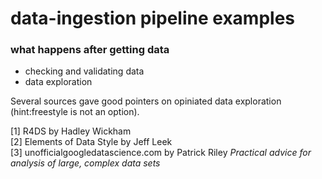 # data-ingestion pipeline examples

### what happens after getting data  
- checking and validating data
- data exploration  

Several sources gave good pointers on opiniated data exploration (hint:freestyle is not an option). 

[1] R4DS by Hadley Wickham  
[2] Elements of Data Style by Jeff Leek  
[3] unofficialgoogledatascience.com by Patrick Riley *Practical advice for analysis of large, complex data sets*
